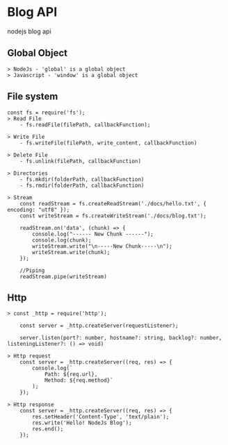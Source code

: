 # Blog API
 nodejs blog api

## Global Object
    > NodeJs - 'global' is a global object
    > Javascript - 'window' is a global object

## File system
    const fs = require('fs');
    > Read File
        - fs.readFile(filePath, callbackFunction);

    > Write File 
        - fs.writeFile(filePath, write_content, callbackFunction)

    > Delete File
        - fs.unlink(filePath, callbackFunction)

    > Directories
        - fs.mkdir(folderPath, callbackFunction)
        - fs.rmdir(folderPath, callbackFunction)

    > Stream
        const readStream = fs.createReadStream('./docs/hello.txt', { encoding: "utf8" });
        const writeStream = fs.createWriteStream('./docs/blog.txt');

        readStream.on('data', (chunk) => {
            console.log("------ New Chunk ------");
            console.log(chunk);
            writeStream.write("\n-----New Chunk-----\n");
            writeStream.write(chunk);
        });

        //Piping
        readStream.pipe(writeStream)

## Http
    > const _http = require('http');

        const server = _http.createServer(requestListener);

        server.listen(port?: number, hostname?: string, backlog?: number, listeningListener?: () => void)

    > Http request
        const server = _http.createServer((req, res) => {
            console.log(`
                Path: ${req.url},
                Method: ${req.method}`
            );
        });

    > Http response
        const server = _http.createServer((req, res) => {
            res.setHeader('Content-Type', 'text/plain');
            res.write('Hello! NodeJs Blog');
            res.end();
        });
